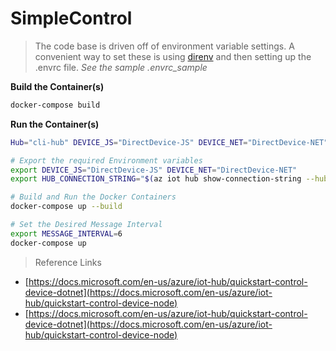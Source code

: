 # SimpleControl

> The code base is driven off of environment variable settings.  A convenient way to set these is using [direnv](https://github.com/direnv/direnv) and then setting up the .envrc file.  _See the sample .envrc_sample_

__Build the Container(s)__

  ```bash
  docker-compose build
  ```

__Run the Container(s)__

  ```bash
  Hub="cli-hub" DEVICE_JS="DirectDevice-JS" DEVICE_NET="DirectDevice-NET"

  # Export the required Environment variables
  export DEVICE_JS="DirectDevice-JS" DEVICE_NET="DirectDevice-NET"
  export HUB_CONNECTION_STRING="$(az iot hub show-connection-string --hub-name $Hub -otsv)"

  # Build and Run the Docker Containers
  docker-compose up --build

  # Set the Desired Message Interval
  export MESSAGE_INTERVAL=6
  docker-compose up
  ```

> Reference Links
  - [https://docs.microsoft.com/en-us/azure/iot-hub/quickstart-control-device-dotnet](https://docs.microsoft.com/en-us/azure/iot-hub/quickstart-control-device-node)
  - [https://docs.microsoft.com/en-us/azure/iot-hub/quickstart-control-device-dotnet](https://docs.microsoft.com/en-us/azure/iot-hub/quickstart-control-device-node)
